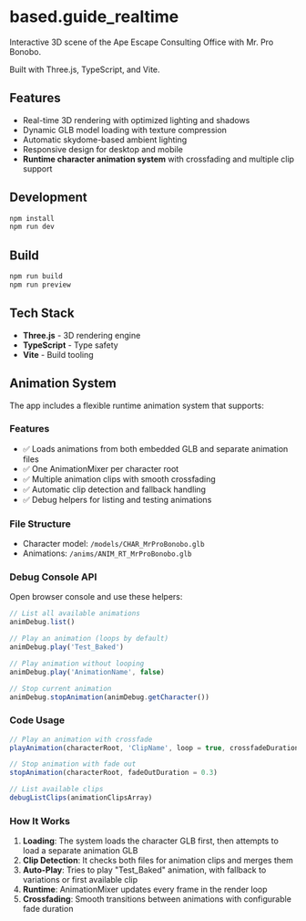 # based.guide_realtime

Interactive 3D scene of the Ape Escape Consulting Office with Mr. Pro Bonobo.

Built with Three.js, TypeScript, and Vite.

## Features

- Real-time 3D rendering with optimized lighting and shadows
- Dynamic GLB model loading with texture compression
- Automatic skydome-based ambient lighting
- Responsive design for desktop and mobile
- **Runtime character animation system** with crossfading and multiple clip support

## Development

```bash
npm install
npm run dev
```

## Build

```bash
npm run build
npm run preview
```

## Tech Stack

- **Three.js** - 3D rendering engine
- **TypeScript** - Type safety
- **Vite** - Build tooling

## Animation System

The app includes a flexible runtime animation system that supports:

### Features
- ✅ Loads animations from both embedded GLB and separate animation files
- ✅ One AnimationMixer per character root
- ✅ Multiple animation clips with smooth crossfading
- ✅ Automatic clip detection and fallback handling
- ✅ Debug helpers for listing and testing animations

### File Structure
- Character model: `/models/CHAR_MrProBonobo.glb`
- Animations: `/anims/ANIM_RT_MrProBonobo.glb`

### Debug Console API

Open browser console and use these helpers:

```javascript
// List all available animations
animDebug.list()

// Play an animation (loops by default)
animDebug.play('Test_Baked')

// Play animation without looping
animDebug.play('AnimationName', false)

// Stop current animation
animDebug.stopAnimation(animDebug.getCharacter())
```

### Code Usage

```typescript
// Play an animation with crossfade
playAnimation(characterRoot, 'ClipName', loop = true, crossfadeDuration = 0.3)

// Stop animation with fade out
stopAnimation(characterRoot, fadeOutDuration = 0.3)

// List available clips
debugListClips(animationClipsArray)
```

### How It Works

1. **Loading**: The system loads the character GLB first, then attempts to load a separate animation GLB
2. **Clip Detection**: It checks both files for animation clips and merges them
3. **Auto-Play**: Tries to play "Test_Baked" animation, with fallback to variations or first available clip
4. **Runtime**: AnimationMixer updates every frame in the render loop
5. **Crossfading**: Smooth transitions between animations with configurable fade duration

